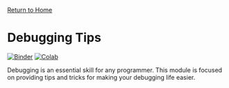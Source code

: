 [Return to Home](https://anthony-agbay.github.io/python-resource-guide)

# Debugging Tips

[![Binder](https://mybinder.org/badge_logo.svg)](https://mybinder.org/v2/gh/anthony-agbay/python-resource-guide/master?filepath=notebooks%2Fdebugging-tips.ipynb) [![Colab](https://colab.research.google.com/assets/colab-badge.svg)](https://colab.research.google.com/github/anthony-agbay/python-resource-guide/blob/master/notebooks/debugging-tips.ipynb)  

Debugging is an essential skill for any programmer. This module is focused on providing tips and tricks for making your debugging life easier.
